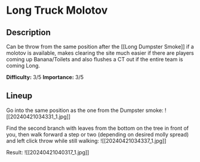 # Long Truck Molotov
## Description
Can be throw from the same position after the [[Long Dumpster Smoke]] if a molotov is available, makes clearing the site much easier if there are players coming up Banana/Toilets and also flushes a CT out if the entire team is coming Long.

**Difficulty:** 3/5
**Importance:** 3/5
## Lineup
Go into the same position as the one from the Dumpster smoke:
![[20240421034331_1.jpg]]

Find the second branch with leaves from the bottom on the tree in front of you, then walk forward a step or two (depending on desired molly spread) and left click throw while still walking:
![[20240421034337_1.jpg]]

Result:
![[20240421040317_1.jpg]]
